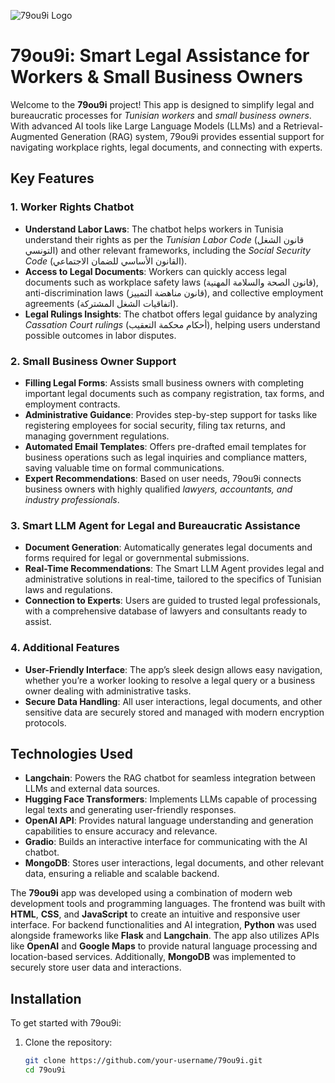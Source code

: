 ![79ou9i Logo](./img/logo.svg)

# 79ou9i: Smart Legal Assistance for Workers & Small Business Owners

Welcome to the **79ou9i** project! This app is designed to simplify legal and bureaucratic processes for *Tunisian workers* and *small business owners*. With advanced AI tools like Large Language Models (LLMs) and a Retrieval-Augmented Generation (RAG) system, 79ou9i provides essential support for navigating workplace rights, legal documents, and connecting with experts.

## Key Features

### 1. **Worker Rights Chatbot**
   - **Understand Labor Laws**: The chatbot helps workers in Tunisia understand their rights as per the *Tunisian Labor Code* (قانون الشغل التونسي) and other relevant frameworks, including the *Social Security Code* (القانون الأساسي للضمان الاجتماعي).
   - **Access to Legal Documents**: Workers can quickly access legal documents such as workplace safety laws (قانون الصحة والسلامة المهنية), anti-discrimination laws (قانون مناهضة التمييز), and collective employment agreements (اتفاقيات الشغل المشتركة).
   - **Legal Rulings Insights**: The chatbot offers legal guidance by analyzing *Cassation Court rulings* (أحكام محكمة التعقيب), helping users understand possible outcomes in labor disputes.
   

### 2. **Small Business Owner Support**
   - **Filling Legal Forms**: Assists small business owners with completing important legal documents such as company registration, tax forms, and employment contracts.
   - **Administrative Guidance**: Provides step-by-step support for tasks like registering employees for social security, filing tax returns, and managing government regulations.
   - **Automated Email Templates**: Offers pre-drafted email templates for business operations such as legal inquiries and compliance matters, saving valuable time on formal communications.
   - **Expert Recommendations**: Based on user needs, 79ou9i connects business owners with highly qualified *lawyers, accountants, and industry professionals*.

### 3. **Smart LLM Agent for Legal and Bureaucratic Assistance**
   - **Document Generation**: Automatically generates legal documents and forms required for legal or governmental submissions.
   - **Real-Time Recommendations**: The Smart LLM Agent provides legal and administrative solutions in real-time, tailored to the specifics of Tunisian laws and regulations.
   - **Connection to Experts**: Users are guided to trusted legal professionals, with a comprehensive database of lawyers and consultants ready to assist.

### 4. **Additional Features**
   - **User-Friendly Interface**: The app’s sleek design allows easy navigation, whether you’re a worker looking to resolve a legal query or a business owner dealing with administrative tasks.
   - **Secure Data Handling**: All user interactions, legal documents, and other sensitive data are securely stored and managed with modern encryption protocols.

## Technologies Used

- **Langchain**: Powers the RAG chatbot for seamless integration between LLMs and external data sources.
- **Hugging Face Transformers**: Implements LLMs capable of processing legal texts and generating user-friendly responses.
- **OpenAI API**: Provides natural language understanding and generation capabilities to ensure accuracy and relevance.
- **Gradio**: Builds an interactive interface for communicating with the AI chatbot.
- **MongoDB**: Stores user interactions, legal documents, and other relevant data, ensuring a reliable and scalable backend.

The **79ou9i** app was developed using a combination of modern web development tools and programming languages. The frontend was built with **HTML**, **CSS**, and **JavaScript** to create an intuitive and responsive user interface. For backend functionalities and AI integration, **Python** was used alongside frameworks like **Flask** and **Langchain**. The app also utilizes APIs like **OpenAI** and **Google Maps** to provide natural language processing and location-based services. Additionally, **MongoDB** was implemented to securely store user data and interactions.

## Installation

To get started with 79ou9i:

1. Clone the repository:
   ```bash
   git clone https://github.com/your-username/79ou9i.git
   cd 79ou9i

